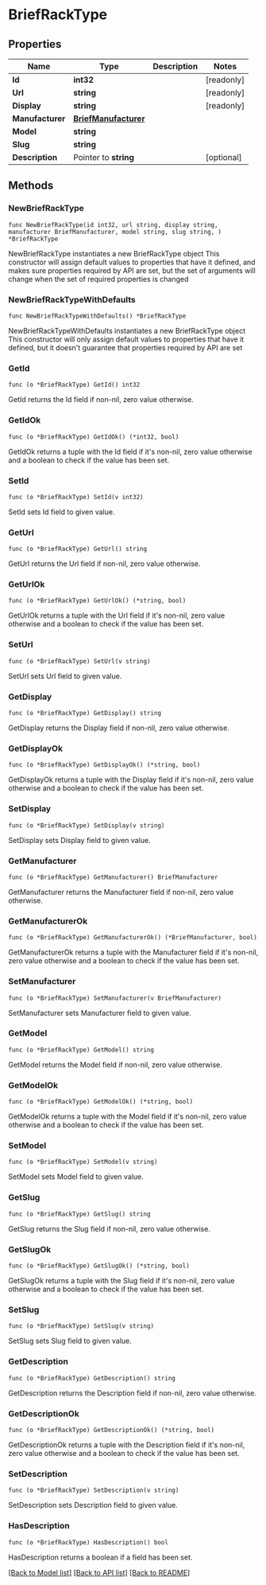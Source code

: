 # BriefRackType

## Properties

Name | Type | Description | Notes
------------ | ------------- | ------------- | -------------
**Id** | **int32** |  | [readonly] 
**Url** | **string** |  | [readonly] 
**Display** | **string** |  | [readonly] 
**Manufacturer** | [**BriefManufacturer**](BriefManufacturer.md) |  | 
**Model** | **string** |  | 
**Slug** | **string** |  | 
**Description** | Pointer to **string** |  | [optional] 

## Methods

### NewBriefRackType

`func NewBriefRackType(id int32, url string, display string, manufacturer BriefManufacturer, model string, slug string, ) *BriefRackType`

NewBriefRackType instantiates a new BriefRackType object
This constructor will assign default values to properties that have it defined,
and makes sure properties required by API are set, but the set of arguments
will change when the set of required properties is changed

### NewBriefRackTypeWithDefaults

`func NewBriefRackTypeWithDefaults() *BriefRackType`

NewBriefRackTypeWithDefaults instantiates a new BriefRackType object
This constructor will only assign default values to properties that have it defined,
but it doesn't guarantee that properties required by API are set

### GetId

`func (o *BriefRackType) GetId() int32`

GetId returns the Id field if non-nil, zero value otherwise.

### GetIdOk

`func (o *BriefRackType) GetIdOk() (*int32, bool)`

GetIdOk returns a tuple with the Id field if it's non-nil, zero value otherwise
and a boolean to check if the value has been set.

### SetId

`func (o *BriefRackType) SetId(v int32)`

SetId sets Id field to given value.


### GetUrl

`func (o *BriefRackType) GetUrl() string`

GetUrl returns the Url field if non-nil, zero value otherwise.

### GetUrlOk

`func (o *BriefRackType) GetUrlOk() (*string, bool)`

GetUrlOk returns a tuple with the Url field if it's non-nil, zero value otherwise
and a boolean to check if the value has been set.

### SetUrl

`func (o *BriefRackType) SetUrl(v string)`

SetUrl sets Url field to given value.


### GetDisplay

`func (o *BriefRackType) GetDisplay() string`

GetDisplay returns the Display field if non-nil, zero value otherwise.

### GetDisplayOk

`func (o *BriefRackType) GetDisplayOk() (*string, bool)`

GetDisplayOk returns a tuple with the Display field if it's non-nil, zero value otherwise
and a boolean to check if the value has been set.

### SetDisplay

`func (o *BriefRackType) SetDisplay(v string)`

SetDisplay sets Display field to given value.


### GetManufacturer

`func (o *BriefRackType) GetManufacturer() BriefManufacturer`

GetManufacturer returns the Manufacturer field if non-nil, zero value otherwise.

### GetManufacturerOk

`func (o *BriefRackType) GetManufacturerOk() (*BriefManufacturer, bool)`

GetManufacturerOk returns a tuple with the Manufacturer field if it's non-nil, zero value otherwise
and a boolean to check if the value has been set.

### SetManufacturer

`func (o *BriefRackType) SetManufacturer(v BriefManufacturer)`

SetManufacturer sets Manufacturer field to given value.


### GetModel

`func (o *BriefRackType) GetModel() string`

GetModel returns the Model field if non-nil, zero value otherwise.

### GetModelOk

`func (o *BriefRackType) GetModelOk() (*string, bool)`

GetModelOk returns a tuple with the Model field if it's non-nil, zero value otherwise
and a boolean to check if the value has been set.

### SetModel

`func (o *BriefRackType) SetModel(v string)`

SetModel sets Model field to given value.


### GetSlug

`func (o *BriefRackType) GetSlug() string`

GetSlug returns the Slug field if non-nil, zero value otherwise.

### GetSlugOk

`func (o *BriefRackType) GetSlugOk() (*string, bool)`

GetSlugOk returns a tuple with the Slug field if it's non-nil, zero value otherwise
and a boolean to check if the value has been set.

### SetSlug

`func (o *BriefRackType) SetSlug(v string)`

SetSlug sets Slug field to given value.


### GetDescription

`func (o *BriefRackType) GetDescription() string`

GetDescription returns the Description field if non-nil, zero value otherwise.

### GetDescriptionOk

`func (o *BriefRackType) GetDescriptionOk() (*string, bool)`

GetDescriptionOk returns a tuple with the Description field if it's non-nil, zero value otherwise
and a boolean to check if the value has been set.

### SetDescription

`func (o *BriefRackType) SetDescription(v string)`

SetDescription sets Description field to given value.

### HasDescription

`func (o *BriefRackType) HasDescription() bool`

HasDescription returns a boolean if a field has been set.


[[Back to Model list]](../README.md#documentation-for-models) [[Back to API list]](../README.md#documentation-for-api-endpoints) [[Back to README]](../README.md)


